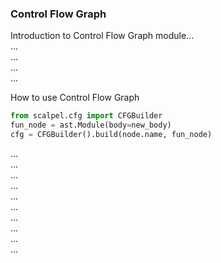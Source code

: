 
### Control Flow Graph
Introduction to Control Flow Graph module...\
...\
...\
...\
...


How to use Control Flow Graph
```python
from scalpel.cfg import CFGBuilder
fun_node = ast.Module(body=new_body)
cfg = CFGBuilder().build(node.name, fun_node)
```
...\
...\
...\
...\
...\
...\
...\
...\
...\
...
